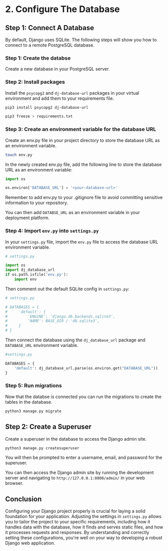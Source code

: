 # 2. Configure The Database

## Step 1: Connect A Database

By default, Django uses SQLite. The following steps will show you how to connect to a remote PostgreSQL database.

### Step 1: Create the databse

Create a new database in your PostgreSQL server.

### Step 2: Install packages

Install the `psycopg2` and `dj-database-url` packages in your virtual environment and add them to your requirements file.

```bash
pip3 install psycopg2 dj-database-url
```

```bash
pip3 freeze > requirements.txt
```

### Step 3: Create an environment variable for the database URL

Create an env.py file in your project directory to store the database URL as an environment variable.

```bash
touch env.py
```

In the newly created env.py file, add the following line to store the database URL as an environment variable:

```python
import os

os.environ['DATABASE_URL'] = '<your-database-url>'
```

Remember to add env.py to your .gitignore file to avoid committing sensitive information to your repository.

You can then add `DATABSE_URL` as an environment variable in your deployment platform.

### Step 4: Import `env.py` into `settings.py`

In your `settings.py` file, import the `env.py` file to access the database URL environment variable.

```python
# settings.py

import os
import dj_database_url
if os.path.isfile('env.py'):
    import env
```

Then comment out the default SQLite config in `settings.py`:

```python
# settings.py

# DATABASES = {
#     'default': {
#         'ENGINE': 'django.db.backends.sqlite3',
#         'NAME': BASE_DIR / 'db.sqlite3',
#     }
# }
```

Then connect the database using the `dj_database_url` package and `DATABASE_URL` environment variable.

```python
#settings.py

DATABASES = {
    'default': dj_database_url.parse(os.environ.get("DATABASE_URL"))
}
```

### Step 5: Run migrations

Now that the databse is connected you can run the migrations to create the tables in the database.

```bash
python3 manage.py migrate
```

## Step 2: Create a Superuser

Create a superuser in the database to access the Django admin site.

```bash
python3 manage.py createsuperuser
```

You will then be prompted to enter a username, email, and password for the superuser.

You can then access the Django admin site by running the development server and navigating to `http://127.0.0.1:8000/admin/` in your web browser.

## Conclusion

Configuring your Django project properly is crucial for laying a solid foundation for your application. Adjusting the settings in `settings.py` allows you to tailor the project to your specific requirements, including how it handles data with the database, how it finds and serves static files, and how it processes requests and responses. By understanding and correctly setting these configurations, you're well on your way to developing a robust Django web application.
